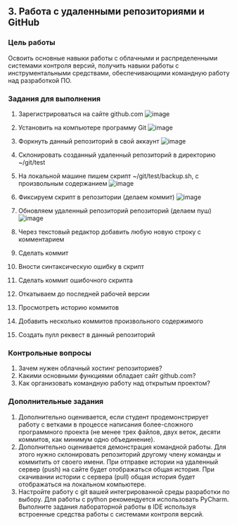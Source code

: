 ## 3. Работа с удаленными репозиториями и GitHub


### Цель работы

Освоить основные навыки работы с облачными и распределенными системами контроля версий, получить навыки работы с инструментальными средствами, обеспечивающими командную работу над разработкой ПО.


### Задания для выполнения



1. Зарегистрироваться на сайте github.com
![image](https://user-images.githubusercontent.com/76133815/133107665-0f180ce9-b5e5-468d-a9d2-549778aed18f.png)
2. Установить на компьютере программу Git
![image](https://user-images.githubusercontent.com/76133815/133107735-f60a6c8e-0c08-49af-bc08-2ed35b8822e9.png)
3. Форкнуть данный репозиторий в свой аккаунт
![image](https://user-images.githubusercontent.com/76133815/133107803-1c9174db-a082-4466-9798-37213ee270b8.png)
4. Склонировать созданный удаленный репозиторий в директорию ~/git/test
5. На локальной машине пишем скрипт ~/git/test/backup.sh, с произвольным содержанием
![image](https://user-images.githubusercontent.com/76133815/133107908-6b9e5981-fbce-4df5-bc7f-232752ec4a9d.png)
6. Фиксируем скрипт в репозитории (делаем коммит)
![image](https://user-images.githubusercontent.com/76133815/133109103-a1fd4a5d-3442-4600-b69a-e91663563c27.png)
7. Обновляем удаленный репозиторий репозиторий (делаем пуш)
![image](https://user-images.githubusercontent.com/76133815/133696381-e90d32c7-d839-4e39-9950-fcd0107e4d3f.png)

8. Через текстовый редактор добавить любую новую строку с комментарием
9. Сделать коммит
10. Вности синтаксическую ошибку в скрипт
11. Сделать коммит ошибочного скрипта
12. Откатываем до последней рабочей версии
13. Просмотреть историю коммитов
15. Добавить несколько коммитов произвольного содержимого
16. Создать пулл реквест в данный репозиторий


### Контрольные вопросы



1. Зачем нужен облачный хостинг репозиториев?
2. Какими основными функциями обладает сайт github.com?
3. Как организовать командную работу над открытым проектом?


### Дополнительные задания



1. Дополнительно оценивается, если студент продемонстрирует работу с ветками в процессе написания более-сложного программного проекта (не менее трех файлов, двух веток, десяти коммитов, как минимум одно объединение).
2. Дополнительно оценивается демонстрация командной работы. Для этого нужно склонировать репозиторий другому члену команды и коммитить от своего имени. При отправке истории на удаленный сервер (push) на сайте будет отображаться общая история. При скачивании истории с сервера (pull) общая история будет отображаться на локальном компьютере.
3. Настройте работу с git вашей интегрированной среды разработки по выбору. Для работы с python рекомендуется использовать PyCharm. Выполните задания лабораторной работы в IDE используя встроенные средства работы с системами контроля версий.

<!-- Docs to Markdown version 1.0β17 -->
